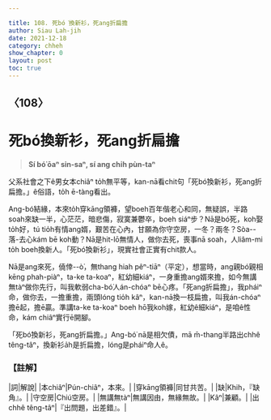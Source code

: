 ```yaml
---

title: 108. 死bó͘換新衫，死ang折扁擔
author: Siau Lah-jih
date: 2021-12-18
category: chheh
show_chapter: 0
layout: post
toc: true
---
```

  
## 〈108〉
# 死bó͘換新衫，死ang折扁擔
>**Sí bó͘ ōaⁿ sin-saⁿ, sí ang chi̍h pùn-taⁿ**
 
父系社會之下ê男女本chiâⁿ to̍h無平等，kan-nā看chit句「死bó͘換新衫，死ang折扁擔。」ê俗語，to̍h ē-tàng看出。

Ang-bó͘結緣，本來to̍h穿kāng領褲，望boeh百年偕老心和同，無疑誤，半路soah來缺一半，心茫茫，暗悲傷，寂寞兼鬱卒，boeh siáⁿ步？Nā是bó͘死，koh娶to̍h好，tú tio̍h有情ang婿，艱苦在心內，甘願為你守空房，一冬？兩冬？Sòa--落-去心kám bē koh動？Nā是hit-lō無情人，做你去死，喪事nā soah，人liâm-mi to̍h boeh換新人。「死bó͘換新衫」，現實社會正實有chit款人。

Nā是ang來死，僥倖--ò͘，無thang hiah pêⁿ-tiāⁿ（平定），想當時，ang親bó͘親相kēng phah-piàⁿ，ta-ke ta-koaⁿ，紅幼細kiáⁿ，一身重擔ang婿來擔，如今無講無tàⁿ做你先行，叫我軟弱cha-bó͘人án-chóaⁿ bē心疼。「死ang折扁擔」，我pháiⁿ命，做你去，一擔重擔，兩頭lóng tio̍h kâⁿ，kan-nā換一枝扁擔，叫我án-chóaⁿ擔ē起，擔ē贏。準講ta-ke ta-koaⁿ boeh hō͘我koh嫁，紅幼ê細kiáⁿ，是咱ê性命，kám chiâⁿ實行ē開腳。

「死bó͘換新衫，死ang折扁擔。」Ang-bó͘ nā是相欠債，mā m̄-thang半路出chhê têng-tâⁿ，換新衫a̍h是折扁擔，lóng是pháiⁿ命人ê。

### 【註解】

|詞|解說|
|本chiâⁿ|Pún-chiâⁿ，本來。|
|穿kāng領褲|同甘共苦。|
|缺|Khih，『缺角』。|
|守空房|Chiú空房。|
|無講無tàⁿ|無講因由，無緣無故。|
|Kâⁿ|兼顧。|
|出chhê têng-tâⁿ|『出問題，出差錯』。|